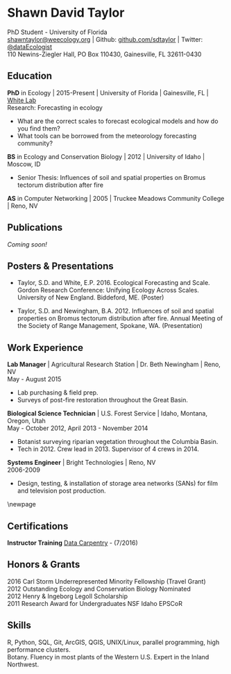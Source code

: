Shawn David Taylor
==============
PhD Student - University of Florida  
[shawntaylor@weecology.org](mailto:shawntaylor@weecology.org) | Github: [github.com/sdtaylor](https://github.com/sdtaylor) | Twitter: [@](https://twitter.com/dataEcologist)[dataEcologist](https://twitter.com/dataEcologist)   
110 Newins-Ziegler Hall,  PO Box 110430,  Gainesville, FL 32611-0430  

## Education

**PhD** in Ecology | 2015-Present | University of Florida | Gainesville, FL | [White Lab](whitelab.weecology.org)  
Research: Forecasting in ecology  
- What are the correct scales to forecast ecological models and how do you find them?  
- What tools can be borrowed from the meteorology forecasting community?  

**BS** in Ecology and Conservation Biology | 2012 | University of Idaho | Moscow, ID  
 - Senior Thesis: Influences of soil and spatial properties on Bromus tectorum distribution after fire  

**AS** in Computer Networking | 2005 | Truckee Meadows Community College | Reno, NV

## Publications  

*Coming soon!*


## Posters & Presentations

- Taylor, S.D. and White, E.P. 2016. Ecological Forecasting and Scale. Gordon Research Conference: Unifying Ecology Across Scales. University of New England. Biddeford, ME. (Poster)

- Taylor, S.D. and Newingham, B.A. 2012. Influences of soil and spatial properties on Bromus tectorum distribution after fire. Annual Meeting of the Society of Range Management, Spokane, WA. (Presentation)

## Work Experience
**Lab Manager** | Agricultural Research Station | Dr. Beth Newingham | Reno, NV  
May - August 2015    
 - Lab purchasing & field prep.  
 - Surveys of post-fire restoration throughout the Great Basin.  

**Biological Science Technician** | U.S. Forest Service | Idaho, Montana, Oregon, Utah  
May - October 2012, April 2013 - November 2014   
 - Botanist surveying riparian vegetation throughout the Columbia Basin.  
 - Tech in 2012. Crew lead in 2013. Supervisor of 4 crews in 2014.  

**Systems Engineer** | Bright Technologies | Reno, NV  
2006-2009  
 - Design, testing, & installation of storage area networks (SANs) for film and television post production.  

\newpage

## Certifications

**Instructor Training** [Data Carpentry](https://software-carpentry.org/index.html) - (7/2016)  


## Honors & Grants

2016 Carl Storm Underrepresented Minority Fellowship (Travel Grant)  
2012 Outstanding Ecology and Conservation Biology Nominated  
2012 Henry & Ingeborg Legoll Scholarship  
2011 Research Award for Undergraduates NSF Idaho EPSCoR  

## Skills  

R, Python, SQL, Git, ArcGIS, QGIS, UNIX/Linux, parallel programming, high performance clusters.   
Botany. Fluency in most plants of the Western U.S. Expert in the Inland Northwest. 
